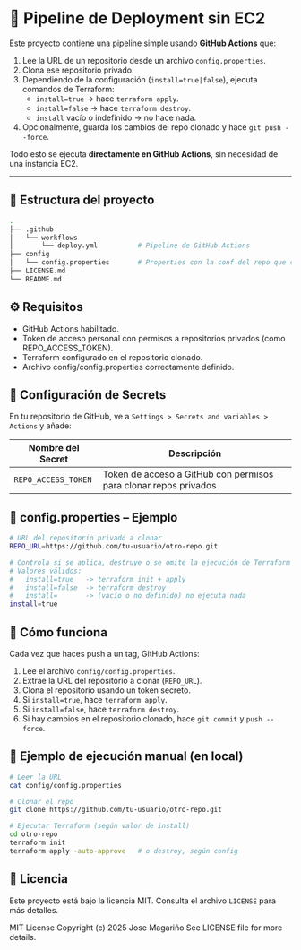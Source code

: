 # 🚀 Pipeline de Deployment sin EC2

Este proyecto contiene una pipeline simple usando **GitHub Actions** que:

1. Lee la URL de un repositorio desde un archivo `config.properties`.
2. Clona ese repositorio privado.
3. Dependiendo de la configuración (`install=true|false`), ejecuta comandos de Terraform:
   - `install=true` → hace `terraform apply`.
   - `install=false` → hace `terraform destroy`.
   - `install` vacío o indefinido → no hace nada.
4. Opcionalmente, guarda los cambios del repo clonado y hace `git push --force`.

Todo esto se ejecuta **directamente en GitHub Actions**, sin necesidad de una instancia EC2.

---

## 📂 Estructura del proyecto

```bash
.
├── .github
│   └── workflows
│       └── deploy.yml          # Pipeline de GitHub Actions
├── config
│   └── config.properties       # Properties con la conf del repo que clona y su comportamiento
├── LICENSE.md
└── README.md

```

## ⚙️ Requisitos

- GitHub Actions habilitado.
- Token de acceso personal con permisos a repositorios privados (como REPO_ACCESS_TOKEN).
- Terraform configurado en el repositorio clonado.
- Archivo config/config.properties correctamente definido.

## 🔐 Configuración de Secrets

En tu repositorio de GitHub, ve a `Settings > Secrets and variables > Actions` y añade:

| Nombre del Secret   | Descripción                                                                |
|---------------------|----------------------------------------------------------------------------|
| `REPO_ACCESS_TOKEN` | Token de acceso a GitHub con permisos para clonar repos privados           |

## 🧩 config.properties – Ejemplo

```bash
# URL del repositorio privado a clonar
REPO_URL=https://github.com/tu-usuario/otro-repo.git

# Controla si se aplica, destruye o se omite la ejecución de Terraform
# Valores válidos:
#   install=true   -> terraform init + apply
#   install=false  -> terraform destroy
#   install=       -> (vacío o no definido) no ejecuta nada
install=true

```

## 🚀 Cómo funciona

Cada vez que haces push a un tag, GitHub Actions:

1. Lee el archivo `config/config.properties`.
2. Extrae la URL del repositorio a clonar (`REPO_URL`).
3. Clona el repositorio usando un token secreto.
4. Si `install=true`, hace `terraform apply`.
5. Si `install=false`, hace `terraform destroy`.
6. Si hay cambios en el repositorio clonado, hace `git commit` y `push --force`.

## 🧪 Ejemplo de ejecución manual (en local)

```bash
# Leer la URL
cat config/config.properties

# Clonar el repo
git clone https://github.com/tu-usuario/otro-repo.git

# Ejecutar Terraform (según valor de install)
cd otro-repo
terraform init
terraform apply -auto-approve   # o destroy, según config

```
## 📄 Licencia

Este proyecto está bajo la licencia MIT. Consulta el archivo `LICENSE` para más detalles.


 MIT License
 Copyright (c) 2025 Jose Magariño
 See LICENSE file for more details.

